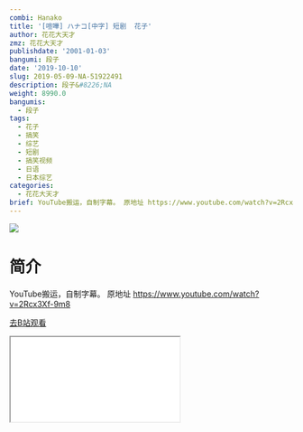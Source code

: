 ```yaml
---
combi: Hanako
title: '[喧嘩] ハナコ[中字] 短剧  花子'
author: 花花大天才
zmz: 花花大天才
publishdate: '2001-01-03'
bangumi: 段子
date: '2019-10-10'
slug: 2019-05-09-NA-51922491
description: 段子&#8226;NA
weight: 8990.0
bangumis:
  - 段子
tags:
  - 花子
  - 搞笑
  - 综艺
  - 短剧
  - 搞笑视频
  - 日语
  - 日本综艺
categories:
  - 花花大天才
brief: YouTube搬运，自制字幕。 原地址 https://www.youtube.com/watch?v=2Rcx3Xf-9m8
---
```

![](https://raw.githubusercontent.com/tcgriffith/owaraisite/master/static/tmpimg/735b1990175f77b1bde38ffe508430a3a8707e61.jpg.480.jpg)
# 简介  
YouTube搬运，自制字幕。
原地址  https://www.youtube.com/watch?v=2Rcx3Xf-9m8  

[去B站观看](https://www.bilibili.com/video/av51922491/)
<div class ="resp-container"><iframe class="testiframe" src="//player.bilibili.com/player.html?aid=51922491"", scrolling="no", allowfullscreen="true" > </iframe></div> 
